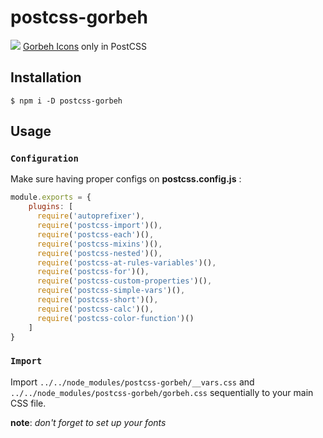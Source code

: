 # postcss-gorbeh
[![](http://ikacc.ir/github-assets/gorbeh-header-v2.0.png)](https://gorbeh.ikacc.ir)
[Gorbeh Icons](https://github.com/IKAcc/Gorbeh) only in PostCSS

## Installation
```
$ npm i -D postcss-gorbeh
```

## Usage
### `Configuration`

Make sure having proper configs on **postcss.config.js** :
```js
module.exports = {
    plugins: [
      require('autoprefixer'),
      require('postcss-import')(),
      require('postcss-each')(),
      require('postcss-mixins')(),
      require('postcss-nested')(),
      require('postcss-at-rules-variables')(),
      require('postcss-for')(),
      require('postcss-custom-properties')(),
      require('postcss-simple-vars')(),
      require('postcss-short')(),
      require('postcss-calc')(),
      require('postcss-color-function')()
    ]
}
```

### `Import`
Import `../../node_modules/postcss-gorbeh/__vars.css` and `../../node_modules/postcss-gorbeh/gorbeh.css` sequentially to your main CSS file.

**note**: *don't forget to set up your fonts*
